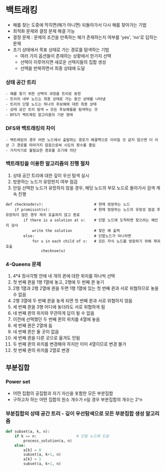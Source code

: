 # 백트래킹
- 해를 찾는 도중에 막히면(해가 아니면) 되돌아가서 다시 해를 찾아가는 기법
- 최적화 문제와 결정 문제 해결 가능
- 결정 문제 : 문제의 조건을 만족하는 해가 존재하는지 여부를 'yes', 'no'로 답하는 문제
- 초기 상태에서 목표 상태로 가는 경로를 탐색하는 기법
    - 여러 가지 옵션들이 존재하는 상황에서 한가지 선택
    - 선택이 이루어지면 새로운 선택지들의 집합 생성
    - 선택을 반복하면서 최종 상태에 도달
### 상태 공간 트리
    - 해를 찾기 위한 선택의 과정을 트리로 표현
    - 트리의 내부 노드는 최종 상태로 가는 중간 상태를 나타냄
    - 트리의 단말 노드는 하나의 후보해에 대한 최종 상태
    - 상태 공간 트리 탐색 = 모든 후보해들을 탐색하는 것
    - DFS가 백트래킹 알고리즘의 기본 형태
### DFS와 백트래킹의 차이
    - 백트래킹의 경우 어떤 노드에서 출발하는 경로가 해결책으로 이어질 것 같지 않으면 더 이상 그 경로를 따라가지 않음으로써 시도의 횟수를 줄임
    - 가지치기로 불필요한 경로를 조기에 차단

### 백트래킹을 이용한 알고리즘의 진행 절차
1. 상태 공간 트리에 대한 깊이 우선 탐색 실시
2. 방문하는 노드가 유망한지 여부 점검
3. 만일 선택한 노드가 유망하지 않을 경우, 해당 노드의 부모 노드로 돌아가서 검색 계속 진행
```psuedo
def checknode(v):                       # 현재 방문하는 노드
    if promisint(v):                    # 현재 방문하는 노드의 유망성 점검 후 유망하지 않은 경우 재귀 호출하지 않고 종료
        if there is a solution at v:    # 단말 노드에 도착하면 찾으려는 해인지 검사
            write the solution          # 찾은 해 출력
        else:                           # 단말노드가 아니라면
            for u in each child of v:   # 모든 자식 노드를 방문하기 위해 재귀호출
                checknoe(u)
```

### 4-Queens 문제
1. 4*4 정사각형 안에 네 개의 퀸에 대한 위치를 하나씩 선택
2. 첫 번째 퀸을 1행 1열에 놓고, 2행에 두 번째 퀸 놓기
3. 2행 1열과 2행 2열에 퀸을 두면 1행 1열에 있는 첫 번째 퀸과 서로 위협하므로 놓을 수 없음
4. 2행 3열에 두 번째 퀸을 놓게 되면 첫 번째 퀸과 서로 위협하지 않음
5. 세 번째 퀸을 3행 어디에 놓더라도 서로 위협하게 됨
6. 네 번째 퀸의 위치와 무관하게 답이 될 수 없음
7. 이전에 선택했던 두 번째 퀸의 위치를 4열에 놓음
8. 세 번째 퀸은 2열에 둠
9. 네 번째 퀸은 둘 곳이 없음
10. 세 번째 퀸을 다른 곳으로 옮겨도 안됨
11. 두 번째 퀸의 위치를 변경해야 하지만 이미 4열이므로 변경 불가
12. 첫 번째 퀸의 위치를 2열로 변경

## 부분집합
### Power set
- 어떤 집합의 공집합과 자기 자신을 포함한 모든 부분집합
- 구하고자 하는 어떤 집합의 원소 개수가 n일 경우 부분집합의 개수는 2^n

### 부분집합의 상태 공간 트리 - 깊이 우선탐색으로 모든 부분집합 생성 알고리즘
```python
def subset(a, k, n):
    if k == n:                  # 단말 노드에 도달 
        process_solution(a, n)
    else:
        a[k] = 0
        subset(a, k+1, n)
        a[k] = 1
        subset(a, k+1, n)
```
